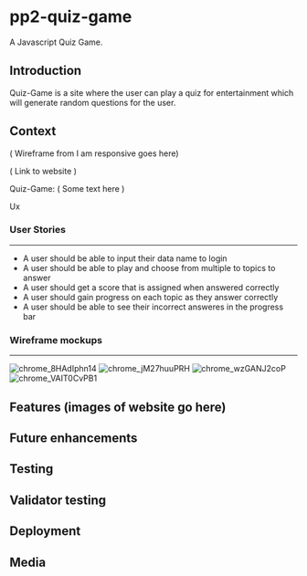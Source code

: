 # pp2-quiz-game
A Javascript Quiz Game.

## Introduction
Quiz-Game is a site where the user can play a quiz for entertainment which will generate random questions for the user.

## Context

( Wireframe from I am responsive goes here)

( Link to website )

Quiz-Game: ( Some text here )


Ux

### User Stories
--------------------
- A user should be able to input their data name to login
- A user should be able to play and choose from multiple to topics to answer
- A user should get a score that is assigned when answered correctly 
- A user should gain progress on each topic as they answer correctly
- A user should be able to see their incorrect answeres in the progress bar 

### Wireframe mockups
--------------------
![chrome_8HAdIphn14](https://user-images.githubusercontent.com/43074374/144050653-96c5c12d-638e-4b12-9f61-1e7109991de5.png)
![chrome_jM27huuPRH](https://user-images.githubusercontent.com/43074374/144055164-554a849c-0f31-4e22-b5b5-dfd61a152909.png)
![chrome_wzGANJ2coP](https://user-images.githubusercontent.com/43074374/144055714-66f7fa3e-fa20-410e-bbf1-e4b72593a9ef.png)
![chrome_VAIT0CvPB1](https://user-images.githubusercontent.com/43074374/144056129-b5cc6536-c8dc-4106-804f-39e3b449111d.png)

Features
(images of website go here)
--------------------
Future enhancements
--------------------
Testing
--------------------
Validator testing
--------------------
Deployment
--------------------
Media
--------------------

